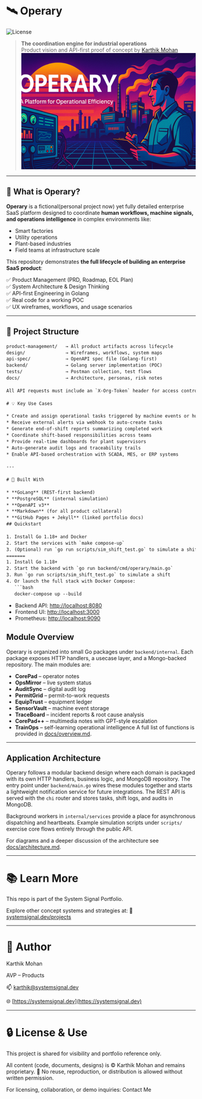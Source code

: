 # 🛰️ Operary
![License](https://img.shields.io/badge/license-Proprietary-blue)

> **The coordination engine for industrial operations**  
> Product vision and API-first proof of concept by [Karthik Mohan](https://systemsignal.dev/about)
![Operary](operary_cover.png)
---

## 🧠 What is Operary?

**Operary** is a fictional(personal project now) yet fully detailed enterprise SaaS platform designed to coordinate **human workflows, machine signals, and operations intelligence** in complex environments like:

- Smart factories  
- Utility operations  
- Plant-based industries  
- Field teams at infrastructure scale

This repository demonstrates **the full lifecycle of building an enterprise SaaS product**:

✅ Product Management (PRD, Roadmap, EOL Plan)  
✅ System Architecture & Design Thinking  
✅ API-first Engineering in Golang  
✅ Real code for a working POC  
✅ UX wireframes, workflows, and usage scenarios

---

## 🧱 Project Structure

```txt
product-management/   → All product artifacts across lifecycle  
design/               → Wireframes, workflows, system maps  
api-spec/             → OpenAPI spec file (Golang-first)  
backend/              → Golang server implementation (POC)  
tests/                → Postman collection, test flows  
docs/                 → Architecture, personas, risk notes

All API requests must include an `X-Org-Token` header for access control.

# 💡 Key Use Cases

* Create and assign operational tasks triggered by machine events or human inputs
* Receive external alerts via webhook to auto-create tasks
* Generate end-of-shift reports summarizing completed work
* Coordinate shift-based responsibilities across teams
* Provide real-time dashboards for plant supervisors
* Auto-generate audit logs and traceability trails
* Enable API-based orchestration with SCADA, MES, or ERP systems

---

# 🧰 Built With

* **GoLang** (REST-first backend)
* **PostgreSQL** (internal simulation)
* **OpenAPI v3**
* **Markdown** (for all product collateral)
* **GitHub Pages + Jekyll** (linked portfolio docs)
## Quickstart

1. Install Go 1.18+ and Docker
2. Start the services with `make compose-up`
3. (Optional) run `go run scripts/sim_shift_test.go` to simulate a shift
=======
1. Install Go 1.18+
2. Start the backend with `go run backend/cmd/operary/main.go`
3. Run `go run scripts/sim_shift_test.go` to simulate a shift
4. Or launch the full stack with Docker Compose:
   ```bash
   docker-compose up --build
   ```
   - Backend API: [http://localhost:8080](http://localhost:8080)
   - Frontend UI: [http://localhost:3000](http://localhost:3000)
   - Prometheus: [http://localhost:9090](http://localhost:9090)


## Module Overview
Operary is organized into small Go packages under `backend/internal`. Each package exposes HTTP handlers, a usecase layer, and a Mongo-backed repository. The main modules are:
- **CorePad** – operator notes
- **OpsMirror** – live system status
- **AuditSync** – digital audit log
- **PermitGrid** – permit-to-work requests
- **EquipTrust** – equipment ledger
- **SensorVault** – machine event storage
- **TraceBoard** – incident reports & root cause analysis
- **CorePad++** – multimedia notes with GPT-style escalation
- **TrainOps** – self-learning operational intelligence
A full list of functions is provided in [docs/overview.md](docs/overview.md).

---

## Application Architecture

Operary follows a modular backend design where each domain is packaged with its
own HTTP handlers, business logic, and MongoDB repository. The entry point under
`backend/main.go` wires these modules together and starts a lightweight
notification service for future integrations. The REST API is served with the
`chi` router and stores tasks, shift logs, and audits in MongoDB.

Background workers in `internal/services` provide a place for asynchronous
dispatching and heartbeats. Example simulation scripts under `scripts/` exercise
core flows entirely through the public API.

For diagrams and a deeper discussion of the architecture see
[docs/architecture.md](docs/architecture.md).

---

# 📚 Learn More

This repo is part of the System Signal Portfolio.

Explore other concept systems and strategies at:
🔗 [systemsignal.dev/projects](https://systemsignal.dev/projects)

---

# 📝 Author

Karthik Mohan

AVP – Products

📫 [karthik@systemsignal.dev](mailto:karthik@systemsignal.dev)

🌐 [https://systemsignal.dev](https://systemsignal.dev)

---

# 🔒 License & Use

This project is shared for visibility and portfolio reference only.

All content (code, documents, designs) is © Karthik Mohan and remains proprietary.
🚫 No reuse, reproduction, or distribution is allowed without written permission.

For licensing, collaboration, or demo inquiries: Contact Me
